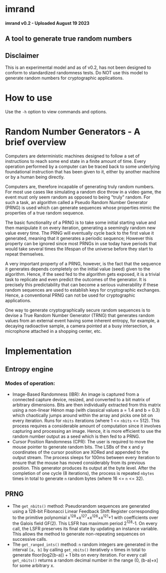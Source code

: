 # imrand
#### imrand v0.2 - Uploaded August 19 2023
## A tool to generate true random numbers

## Disclaimer
This is an experimental model and as of v0.2, has not been designed to conform to standardized randomness tests. Do NOT use this model to generate random numbers for cryptographic applications.

# How to use
Use the `-h` option to view commands and options.

# Random Number Generators - A brief overview
Computers are deterministic machines designed to follow a set of instructions to reach some end state in a finite amount of time. Every operation performed by a computer can be traced back to some underlying foundational instruction that has been given to it, either by another machine or by a human being directly.

Computers are, therefore incapable of generating truly random numbers. For most use cases like simulating a random dice throw in a video game, the event must only seem random as opposed to being "truly" random. For such a task, an algorithm called a Pseudo Random Number Generator (PRNG) is used which can generate sequences whose properties mimic the properties of a true random sequence.

The basic functionality of a PRNG is to take some initial starting value and then manipulate it on every iteration, generating a seemingly random new value every time. The PRNG will eventually cycle back to the first value it generated, meaning that it generates a periodic sequence; However this property can be ignored since most PRNGs in use today have periods that would take several times the lifespan of the universe before they start to repeat themselves.

A very important property of a PRNG, however, is the fact that the sequence it generates depends completely on the initial value (seed) given to the algorithm. Hence, if the seed fed to the algorithm gets exposed, it is a trivial task to replicate and even predict the outcomes of the generator. It is precisely this predictability that can become a serious vulnerability if these random sequences are used to establish keys for cryptographic exchanges. Hence, a conventional PRNG can not be used for cryptographic applications.

One way to generate cryptographically secure random sequences is to devise a True Random Number Generator (TRNG) that generates random values from an external event having some inherent entropy, for example, a decaying radioactive sample, a camera pointed at a busy intersection, a microphone attached in a shopping center, etc.

# Implementation
## Entropy engine
### Modes of operation:
* Image-Based Randomness (IBR): An image is captured from a connected capture device, resized, and converted to a bit matrix of arbitrary dimensions. Bits are then individually extracted from this matrix using a non-linear Hénon map (with classical values a = 1.4 and b = 0.3) which chaotically jumps around within the array and picks one bit on every iteration. Runs for `nbits` iterations (where 1 <= `nbits` <= 512). This process requires a considerable amount of computation since it involves capturing and processing an image. Hence, it is more efficient to use the random number output as a seed which is then fed to a PRNG.
* Cursor Position Randomness (CPR): The user is required to move the mouse pointer to generate random bits. The LSBs of the x and y coordinates of the cursor position are XORed and appended to the output stream. The process sleeps for 100ms between every iteration to ensure that the mouse has moved considerably from its previous position.
This generator produces its output at the byte level. After the completion of one cycle (8 iterations), the process is repeated `nbytes` times in total to generate `n` random bytes (where 16 <= `n` <= 32).

## PRNG
* The `get_nbits()` method: Pseudorandom sequences are generated using a 128-bit Fibonacci Linear Feedback Shift Register corresponding to the primitive polynomial x<sup>128</sup>+x<sup>127</sup>+x<sup>126</sup>+x<sup>121</sup>+1 with coefficients over the Galois field GF(2). This LSFR has maximum period 2<sup>128</sup>-1.
On every call, the LSFR preserves its final state by updating an instance variable. This allows the method to generate non-repeating sequences on successive calls.
* The `get_ranged_ints()` method: `n` random integers are generated in the interval `[a, b]` by calling `get_nbits()` iteratively `n` times in total to generate floor(log2(b-a)) + 1 bits on every iteration. For every call `get_nbits()` returns a random decimal number in the range (0, (b-a)+x] for some arbitrary x.